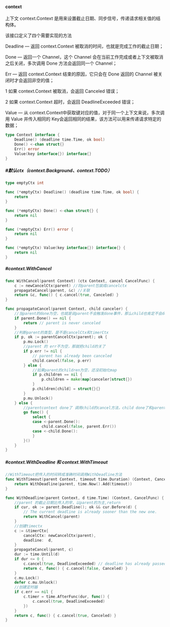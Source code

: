 #### context
上下文 context.Context 是用来设置截止日期、同步信号，传递请求相关值的结构体。

该接口定义了四个需要实现的方法

Deadline — 返回 context.Context 被取消的时间，也就是完成工作的截止日期；

Done — 返回一个 Channel，这个 Channel 会在当前工作完成或者上下文被取消之后关闭，多次调用 Done 方法会返回同一个 Channel；

Err — 返回 context.Context 结束的原因，它只会在 Done 返回的 Channel 被关闭时才会返回非空的值；

1 如果 context.Context 被取消，会返回 Canceled 错误；

2 如果 context.Context 超时，会返回 DeadlineExceeded 错误；

Value — 从 context.Context中获取键对应的值，对于同一个上下文来说，多次调用 Value 并传入相同的 Key会返回相同的结果，该方法可以用来传递请求特定的数据；
```go
type Context interface {
	Deadline() (deadline time.Time, ok bool)
	Done() <-chan struct{}
	Err() error
	Value(key interface{}) interface{}
}
```
##### #默认ctx（context.Background、context.TODO）
```go
type emptyCtx int

func (*emptyCtx) Deadline() (deadline time.Time, ok bool) {
	return
}

func (*emptyCtx) Done() <-chan struct{} {
	return nil
}

func (*emptyCtx) Err() error {
	return nil
}

func (*emptyCtx) Value(key interface{}) interface{} {
	return nil
}
```

##### #context.WithCancel
```go
func WithCancel(parent Context) (ctx Context, cancel CancelFunc) {
	c := newCancelCtx(parent) //将parent包装成cancelctx
	propagateCancel(parent, &c) //关联
	return &c, func() { c.cancel(true, Canceled) }
}

func propagateCancel(parent Context, child canceler) {
    //当parent的done为空，也就是说parent不会触发done事件，那么child也肯定不会done直接return
	if parent.Done() == nil {
		return // parent is never canceled
	}
    //判断parent的类型，是不是cancelCtx和timerCtx
	if p, ok := parentCancelCtx(parent); ok {
		p.mu.Lock()
		//parent 的 err不为空，那就把child的关了
		if p.err != nil {
			// parent has already been canceled
			child.cancel(false, p.err)
		} else {
		    //如果parent的children为空，还没初始化map
			if p.children == nil {
				p.children = make(map[canceler]struct{})
			}
			p.children[child] = struct{}{}
		}
		p.mu.Unlock()
	} else {
	    //parentcontext done了 调用child的cancel方法，child done了和parent无关
		go func() {
			select {
			case <-parent.Done():
				child.cancel(false, parent.Err())
			case <-child.Done():
			}
		}()
	}
}
```

##### #context.WithDeadline 和 context.WithTimeout

```go
//WithTimeout把传入的时间转成准确时间调用WithDeadline方法
func WithTimeout(parent Context, timeout time.Duration) (Context, CancelFunc) {
	return WithDeadline(parent, time.Now().Add(timeout))
}

func WithDeadline(parent Context, d time.Time) (Context, CancelFunc) {
    //parent 的截止日期比传入的早，以parent的为主,return
	if cur, ok := parent.Deadline(); ok && cur.Before(d) {
		// The current deadline is already sooner than the new one.
		return WithCancel(parent)
	}
	//创建timectx
	c := &timerCtx{
		cancelCtx: newCancelCtx(parent),
		deadline:  d,
	}
	propagateCancel(parent, c)
	dur := time.Until(d)
	if dur <= 0 {
		c.cancel(true, DeadlineExceeded) // deadline has already passed
		return c, func() { c.cancel(false, Canceled) }
	}
	c.mu.Lock()
	defer c.mu.Unlock()
	//创建定时器
	if c.err == nil {
		c.timer = time.AfterFunc(dur, func() {
			c.cancel(true, DeadlineExceeded)
		})
	}
	return c, func() { c.cancel(true, Canceled) }
}
```